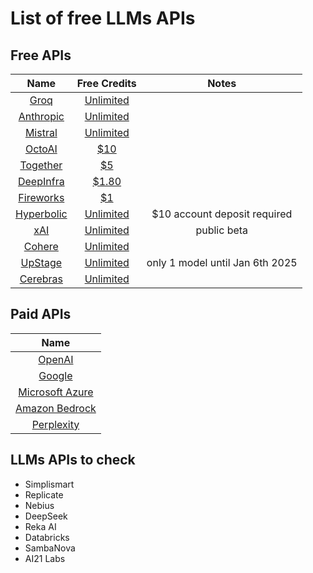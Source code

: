 # List of free LLMs APIs


## Free APIs
| Name                                    | Free Credits                                                                                     | Notes                           |
|:---------------------------------------:|:------------------------------------------------------------------------------------------------:|:-------------------------------:|
| [Groq](https://groq.com/)               | [Unlimited](https://console.groq.com/settings/limits)                                            |                                 |
| [Anthropic](https://www.anthropic.com/) | [Unlimited](https://www.anthropic.com/pricing)                                                   |                                 |
| [Mistral](https://mistral.ai/)          | [Unlimited](https://console.mistral.ai/limits/)                                                  |                                 |
| [OctoAI](https://octo.ai/)              | [$10](https://octo.ai/docs/getting-started/pricing-and-billing/)                                 |                                 |
| [Together](https://www.together.ai/)    | [$5](https://support.together.ai/en/articles/8988950-account-and-billing)                        |                                 |
| [DeepInfra](https://deepinfra.com/)     | [$1.80](https://deepinfra.com/pricing)                                                           |                                 |
| [Fireworks](https://fireworks.ai/)      | [$1](https://fireworks.ai/pricing)                                                               |                                 |
| [Hyperbolic](https://hyperbolic.xyz/)   | [Unlimited](https://docs.hyperbolic.xyz/docs/hyperbolic-ai-inference-pricing)                    | $10 account deposit required    |
| [xAI](https://x.ai/)                    | [Unlimited](https://x.ai/blog/api)                                                               | public beta                     |
| [Cohere](https://cohere.com/)           | [Unlimited](https://cohere.com/blog/free-developer-tier-announcement)                            |                                 |
| [UpStage](https://www.upstage.ai/)      | [Unlimited](https://www.upstage.ai/pricing)                                                      | only 1 model until Jan 6th 2025 |
| [Cerebras](https://cerebras.ai/)        | [Unlimited](https://cerebras.ai/press-release/cerebras-launches-the-worlds-fastest-ai-inference) |                                 |


## Paid APIs

| Name                                              |
|:-------------------------------------------------:|
| [OpenAI](https://openai.com/)                     |
| [Google](https://gemini.google.com/)              |
| [Microsoft Azure](https://azure.microsoft.com/)   |
| [Amazon Bedrock](https://aws.amazon.com/bedrock/) |
| [Perplexity](https://www.perplexity.ai/)          |


## LLMs APIs to check
 - Simplismart
 - Replicate
 - Nebius
 - DeepSeek
 - Reka AI
 - Databricks
 - SambaNova
 - AI21 Labs
